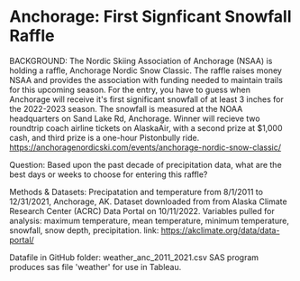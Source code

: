 # Anchorage: First Signficant Snowfall Raffle

BACKGROUND: The Nordic Skiing Association of Anchorage (NSAA) is holding a raffle, Anchorage Nordic Snow Classic. The raffle raises money NSAA and provides the association with funding needed to maintain trails for this upcoming season. For the entry, you have to guess when Anchorage will receive it's first significant snowfall of at least 3 inches for the 2022-2023 season. The snowfall is measured at the NOAA headquarters on Sand Lake Rd, Anchorage. Winner will recieve two roundtrip coach airline tickets on AlaskaAir, with a second prize at $1,000 cash, and third prize is a one-hour Pistonbully ride. 
https://anchoragenordicski.com/events/anchorage-nordic-snow-classic/

Question: Based upon the past decade of precipitation data, what are the best days or weeks to choose for entering this raffle?

Methods & Datasets:
Precipatation and temperature from 8/1/2011 to 12/31/2021, Anchorage, AK. Dataset downloaded from from Alaska Climate Research Center (ACRC) Data Portal on 10/11/2022. 
Variables pulled for analysis: maximum temperature, mean temperature, minimum temperature, snowfall, snow depth, precipitation.
link: https://akclimate.org/data/data-portal/

Datafile in GitHub folder: weather_anc_2011_2021.csv
SAS program produces sas file 'weather' for use in Tableau. 

